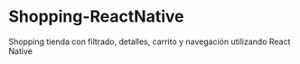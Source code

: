 # Shopping-ReactNative
Shopping tienda con filtrado, detalles, carrito y navegación utilizando React Native
